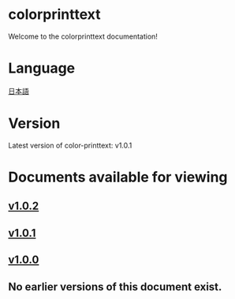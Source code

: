 # colorprinttext
Welcome to the colorprinttext documentation!
# Language
[日本語](https://github.com/gx1285/color-printtext/blob/main/docs/index-jp.md)
# Version
Latest version of color-printtext: v1.0.1
# Documents available for viewing
## <a href="https://github.com/gx1285/color-printtext/blob/main/docs/v1.0.2/index.md">v1.0.2</a><br>
## <a href="https://github.com/gx1285/color-printtext/blob/main/docs/v1.0.1/index.md">v1.0.1</a><br>
## <a href="https://github.com/gx1285/color-printtext/blob/main/docs/v1.0.0/index.md">v1.0.0</a><br>
## No earlier versions of this document exist.